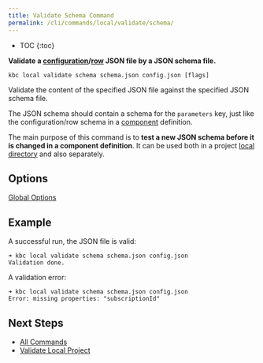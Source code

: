 ```yaml
---
title: Validate Schema Command
permalink: /cli/commands/local/validate/schema/
---
```


* TOC
{:toc}


**Validate a [configuration](/extend/common-interface/config-file/)/[row](https://help.keboola.com/components/#configuration-rows) JSON file by a JSON schema file.**

```
kbc local validate schema schema.json config.json [flags]
```

Validate the content of the specified JSON file
against the specified JSON schema file.

The JSON schema should contain a schema for the `parameters` key,
just like the configuration/row schema in a [component](/extend/component/) definition.

The main purpose of this command is to **test 
a new JSON schema before it is changed in a component definition**.
It can be used both in a project [local directory](/cli/structure/) and also separately.

## Options

[Global Options](/cli/commands/#global-options)

## Example

A successful run, the JSON file is valid:
```
➜ kbc local validate schema schema.json config.json
Validation done.
```

A validation error:
```
➜ kbc local validate schema schema.json config.json
Error: missing properties: "subscriptionId"
```

## Next Steps

- [All Commands](/cli/commands/)
- [Validate Local Project](/cli/commands/local/validate/)
